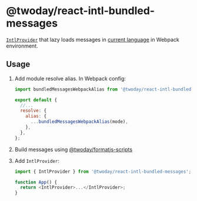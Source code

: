 # @twoday/react-intl-bundled-messages

[`IntlProvider`](https://formatjs.io/docs/react-intl/components/) that lazy loads messages in [current language](/packages/react-app-locale-utils#usage) in Webpack environment.

## Usage

1. Add module resolve alias. In Webpack config:

   ```js
   import bundledMessagesWebpackAlias from '@twoday/react-intl-bundled-messages/lib/webpackAlias.js';

   export default {
     //...
     resolve: {
       alias: {
         ...bundledMessagesWebpackAlias(mode),
       },
     },
   };
   ```

2. Build messages using [@twoday/formatjs-scripts](https://github.com/twoday-dev/twoday/tree/main/packages/formatjs-scripts)
3. Add `IntlProvider`:

   ```js
   import { IntlProvider } from '@twoday/react-intl-bundled-messages';

   function App() {
     return <IntlProvider>...</IntlProvider>;
   }
   ```
